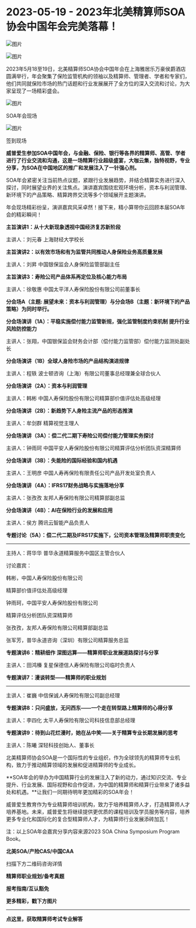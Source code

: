 # 2023-05-19 - 2023年北美精算师SOA协会中国年会完美落幕！

![图片](https://mmbiz.qpic.cn/mmbiz_jpg/mK3FpI9af4kg4PH3You8v1p2s4zAl35ZxNnxg0MdNmVTvH2IJcatox7FnBcNAnYE4JN8ZPBDeK1yLvRwqaptmA/640?wx_fmt=jpeg&tp=webp&wxfrom=5&wx_lazy=1)

![图片](https://mmbiz.qpic.cn/mmbiz_gif/mK3FpI9af4kg4PH3You8v1p2s4zAl35ZQkpnCFrL4sxibTsCHduia44N0WRpw0ibe62rGfxowYB0ZzQROPDAlhh3Q/640?wx_fmt=gif&tp=webp&wxfrom=5&wx_lazy=1)

2023年5月18至19日，北美精算师SOA协会中国年会在上海雅居乐万豪侯爵酒店圆满举行，年会聚集了保险监管机构的领袖以及精算师、管理者、学者和专家们，他们共同就保险市场的热门话题和行业发展展开了全方位的深入交流和讨论，为大家呈现了一场精彩盛会。

![图片](https://mmbiz.qpic.cn/mmbiz_jpg/mK3FpI9af4nsXJtQRf8jXF8sRcPCglv4dvgg0jtRT40956DwQmdAV2IKiajuJjIBDQHHlqQPX0vKM4ZzqcRK8Dw/640?wx_fmt=jpeg&tp=webp&wxfrom=5&wx_lazy=1)

SOA年会现场

![图片](https://mmbiz.qpic.cn/mmbiz_jpg/mK3FpI9af4nsXJtQRf8jXF8sRcPCglv4y9JyZmwwgx07s3ibwniaCocLZn159icp1FG3z8a8g8sfkkTkjicFrzdMlA/640?wx_fmt=jpeg&tp=webp&wxfrom=5&wx_lazy=1)

签到现场

**威普爱生参加SOA中国年会，与金融、保险、银行等各界的精算师、高管、学者进行了行业交流和沟通，这是一场精算行业超级盛宴，大咖云集，独特视野，专业分享，为SOA在中国地区的推广和发展注入了一针强心剂。**



SOA年会紧密关注当前热点议题，紧跟行业发展趋势，并结合精算实务进行深入探讨，同时展望业界的关注焦点。演讲嘉宾围绕宏观环境分析，资本与利润管理、新环境下的产品策略、精算跨界交流等多个领域展开主题演讲。

年会现场精彩纷呈，演讲嘉宾风采卓然！接下来，精小算带你云回顾本届SOA年会的精彩瞬间！

**主旨演讲1：从十大新现象透视中国经济复苏新阶段**

主讲人：刘元春 上海财经大学校长


**主旨演讲2：以有效市场和有为监管共同推动人身保险业务高质量发展**

主讲人：刘昇 中国银保监会人身保险监管部副主任


**主旨演讲3：寿险公司产品体系再定位及核心能力布局**

主讲人：徐敬惠 中国太平洋人寿保险股份有限公司前董事长


**分会场A（主题: 展望未来：资本与利润管理）与分会场B（主题：新环境下的产品策略）为同时举行。**

**分会场演讲（1A）：平稳实施偿付能力监管新规，强化监管制度约束机制 提升行业风险防控能力**

主讲人：张翔，中国银保监会财务会计部（偿付能力监管部）偿付能力监测处副处长


**分会场演讲（1B）全球人身险市场的产品结构演进规律**

主讲人：程轶 波士顿咨询（上海）有限公司董事总经理兼全球合伙人


**分会场演讲（2A）：资本与利润管理**

主讲人：韩彬 中国人寿保险股份有限公司精算部价值评估处高级经理


**分会场演讲（2B）：新趋势下人身险主流产品的形态推演**

主讲人：牟剑群 精算视觉主理人


**分会场演讲（3A）：偿二代二期下寿险公司偿付能力管理实务探讨**

主讲人：钟雨珂 中国平安人寿保险股份有限公司精算评估分析团队资深精算师


**分会场演讲（3B）：失能险的国际经验和国内机遇**

主讲人：王明彦 中国人寿再保险有限责任公司产品开发处室负责人


**分会场演讲（4A）：IFRS17财务战略与实施落地分享**

主讲人：张孜孜 友邦人寿保险有限公司精算部副总监


**分会场演讲（4B）：AI在保险行业的发展和应用**

主讲人：侯方 腾讯云智能产品负责人


**专题讨论（5A）：偿二代二期及IFRS17实施下，公司资本管理及精算师职责变化**

****

主持人：蒋华华 普华永道精算服务中国区主管合伙人

讨论嘉宾：

韩彬，中国人寿保险股份有限公司

精算部价值评估处高级经理

钟雨珂，中国平安人寿保险股份有限公司

精算评估分析团队资深精算师

张孜孜，友邦人寿保险有限公司精算部副总监

张军芳，普华永道咨询（深圳）有限公司精算服务总监


**专题演讲6：精耕细作 深图远算——精算师职业发展道路探讨与分享**

主讲人：田鸿榛 复星保德信人寿保险有限公司临时负责人


**专题演讲7：漫谈转型——精算师的职业规划**

****

主讲人：崔巍 中信保诚人寿保险有限公司副总经理


**专题演讲8：只问盛放，无问西东——一个走在转型路上精算师的心得分享**

主讲人：李四化 太平人寿保险有限公司科技信息部总经理


**专题演讲9：待到山花烂漫时，她在丛中笑——关于精算专业长期发展的思考**

主讲人：陈曦 深轻科技创始人、董事长


北美精算师协会SOA是一个国际性的专业组织，作为全球领先的精算师专业机构，致力于推动精算领域的发展和促进精算师的专业成长。

**SOA年会的举办为中国精算行业的发展注入了新的动力，通过知识交流、专业提升、行业发展、国际视野和合作促进，为中国的精算师和精算行业带来了诸多益处和机遇。**让我们一同期待明年更加精彩的SOA年会！

威普爱生教育作为专业精算师培训机构，致力于培养精算师人才，打造精算师人才培养基地。未来，威普爱生将继续提供更优质的课程培训及学员服务等内容，培养更多专业化和国际化的复合型精算师人才，为精算师行业发展添砖加瓦！

注：以上SOA年会嘉宾分享内容来源2023 SOA China Symposium Program Book。

**北美SOA/产险CAS/中国CAA**

扫描下方二维码咨询详情


**精算师职业规划/备考真题**

**报考指南/互认豁免**

**更多精彩，戳下方图片**


[](http://mp.weixin.qq.com/s?__biz=Mzg5ODgxNDE0NQ==&mid=2247494365&idx=1&sn=ceec2702d7795ff3de7861343e06f9f3&chksm=c05e7373f729fa65cc4bb7ab4995941f078d56b2a3b07131be10183f82b8d1256fb82504a7c2&scene=21#wechat_redirect)

[](http://mp.weixin.qq.com/s?__biz=Mzg5ODgxNDE0NQ==&mid=2247493632&idx=1&sn=5ba7522fa3b28dd0a2db037b215a1b90&chksm=c05e71aef729f8b84540b0bbcf90bf2a7536689c69e94660f3dbe70c7ff554aaf3e9a0010cf9&scene=21#wechat_redirect)

[](http://mp.weixin.qq.com/s?__biz=Mzg5ODgxNDE0NQ==&mid=2247493779&idx=1&sn=f384765e2ebe372ba3efbc1df8b11985&chksm=c05e713df729f82be279126aa37199e619ed3aa071b5c888d7d8e03cb1a47fdaeb686f04d6d2&scene=21#wechat_redirect)

[](http://mp.weixin.qq.com/s?__biz=Mzg5ODgxNDE0NQ==&mid=2247493501&idx=1&sn=7620e474746373a659fe5ef89fbb7cd2&chksm=c05e7ed3f729f7c511ae682b3857e983df48e50f8605ed66cb2ef2297a4871ede24978a97033&scene=21#wechat_redirect)

[](http://mp.weixin.qq.com/s?__biz=Mzg5ODgxNDE0NQ==&mid=2247485880&idx=1&sn=0ba2bf0e4451dec32a929e06b118121c&chksm=c05d9016f72a1900fe9894195b322250dec7c7456ca30c5cce94ae6819d30bc65094e2e2719d&scene=21#wechat_redirect)

[](http://mp.weixin.qq.com/s?__biz=Mzg5ODgxNDE0NQ==&mid=2247483716&idx=1&sn=e1df2885756e4f4a72d0567ffa4690bb&chksm=c05d98eaf72a11fca6a29c8eb62754a0b92898373d1de868332308fafe026d4c456fc0f4653f&scene=21#wechat_redirect)


****


**点这里，获取精算师考试专业解答**